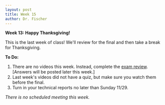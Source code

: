 ```yaml
---
layout: post
title: Week 15
author: Dr. Fischer
---
```


**Week 13: Happy Thanksgiving!**

This is the last week of class!  We'll review for the final and then take a break for Thanksgiving.

**To Do:**

1. There are no videos this week.  Instead, complete the [exam review]({{site.url}}/chem370/assignments/week15_final_exam_review/). [Answers will be posted later this week.]
1. Last week's videos did not have a quiz, but make sure you watch them before the final. 
1. Turn in your technical reports no later than Sunday 11/29.

*There is no scheduled meeting this week.*
